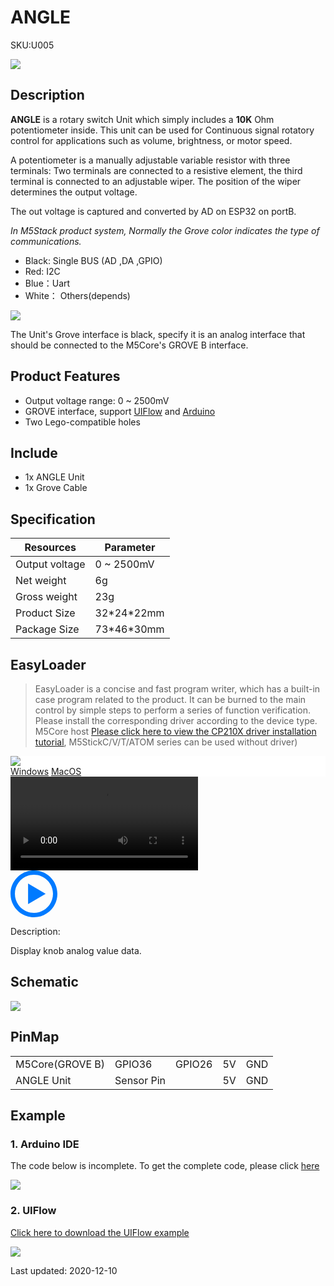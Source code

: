 # ANGLE

<el-tag effect="plain">SKU:U005</el-tag>

<div class="product_pic"><img src="assets/img/product_pics/unit/angle/unit_angle_01.webp"></div>

## Description

**ANGLE** is a rotary switch Unit which simply includes a **10K** Ohm potentiometer inside. This unit can be used for Continuous signal rotatory control for applications such as volume, brightness, or motor speed.

A potentiometer is a manually adjustable variable resistor with three terminals: Two terminals are connected to a resistive element, the third terminal is connected to an adjustable wiper. The position of the wiper determines the output voltage.

The out voltage is captured and converted by AD on ESP32 on portB.

*In M5Stack product system, Normally the Grove color indicates the type of communications.*

- Black: Single BUS (AD ,DA ,GPIO)
- Red: I2C
- Blue：Uart
- White： Others(depends)

<img src="assets/img/product_pics/unit/angle/unit_angle_03.webp">

The Unit's Grove interface is black, specify it is an analog interface that should be connected to the M5Core's GROVE B interface.

## Product Features

- Output voltage range: 0 ~ 2500mV
- GROVE interface, support [UIFlow](http://flow.m5stack.com) and [Arduino](http://www.arduino.cc)
- Two Lego-compatible holes

## Include

- 1x ANGLE Unit
- 1x Grove Cable

## Specification

<table class="table-1">
    <thead>
      <tr>
         <th>Resources</th>
         <th>Parameter</th>
      </tr>
    </thead>
    <tbody>
        <tr>
            <td> Output voltage </td>
            <td> 0 ~ 2500mV </td>
        </tr>
        <tr>
            <td>Net weight</td>
            <td>6g</td>
        </tr>
        <tr>
            <td>Gross weight</td>
            <td>23g</td>
        </tr>
        <tr>
            <td>Product Size</td>
            <td>32*24*22mm</td>
        </tr>
        <tr>
            <td>Package Size</td>
            <td>73*46*30mm</td>
        </tr>
    </tbody>
</table>


## EasyLoader

>EasyLoader is a concise and fast program writer, which has a built-in case program related to the product. It can be burned to the main control by simple steps to perform a series of function verification. Please install the corresponding driver according to the device type. M5Core host [Please click here to view the CP210X driver installation tutorial](en/arduino/arduino_development), M5StickC/V/T/ATOM series can be used without driver)

<div class="easyloader-box">
    <div style="background-color:white;">
        <div><img src="https://m5stack.oss-cn-shenzhen.aliyuncs.com/image/easyloader_intro.webp"></div>
        <div class="easyloader-btn">
            <a href="https://m5stack.oss-cn-shenzhen.aliyuncs.com/EasyLoader/Windows/UNIT/For%20M5Core/EasyLoader_Angle_UNIT_With_M5Core.exe">Windows</a>
            <a href="https://m5stack.oss-cn-shenzhen.aliyuncs.com/EasyLoader/MacOS/UNIT/EasyLoader_Angle_UNIT_With_M5Core.dmg">MacOS</a>
            <!-- <a>Linux</a>
            <a>MacOS</a> -->
        </div>
    </div>
    <div>
        <video id="example_video" controls>
            <source src="https://m5stack.oss-cn-shenzhen.aliyuncs.com/video/Product_example_video/Unit/Angle_UNIT.mp4" type="video/mp4">
        </video>
        <div class="easyloader-mask">
        <a>
            <svg id="play-btn" t="1583228776634" class="icon" viewBox="0 0 1024 1024" version="1.1" xmlns="http://www.w3.org/2000/svg" p-id="4152" width="75" height="75"><path d="M512 0C229.216 0 0 229.216 0 512s229.216 512 512 512 512-229.216 512-512S794.784 0 512 0z m0 928C282.24 928 96 741.76 96 512S282.24 96 512 96s416 186.24 416 416-186.24 416-416 416zM384 288l384 224-384 224z" p-id="4153" fill="#007aff"></path></svg></a>
            <p>Description:</p>
            <p>Display knob analog value data.</p>
        </div>
    </div>
</div>

## Schematic

<img src="assets/img/product_pics/unit/angle_sch.webp">

## PinMap

<table>
 <tr><td>M5Core(GROVE B)</td><td>GPIO36</td><td>GPIO26</td><td>5V</td><td>GND</td></tr>
 <tr><td>ANGLE Unit</td><td>Sensor Pin</td><td> </td><td>5V</td><td>GND</td></tr>
</table>

## Example

### 1. Arduino IDE

The code below is incomplete. To get the complete code, please click [here](https://github.com/m5stack/M5Stack/tree/master/examples/Unit/ANGLE)

<img src="assets/img/product_pics/unit/unit_example/ANGLE/example_unit_angle_04.webp">

### 2. UIFlow

[Click here to download the UIFlow example](https://github.com/m5stack/M5-ProductExampleCodes/tree/master/Unit/ANGLE/UIFlow)

<img src="assets/img/product_pics/unit/unit_example/ANGLE/example_unit_angle_03.webp">

<el-divider content-position="right">Last updated: 2020-12-10</el-divider>

<script>

   var purchase_link = 'https://m5stack.com/collections/m5-unit/products/angle-unit';

   anchor_search(purchase_link);
   scrollFunc();

</script>
